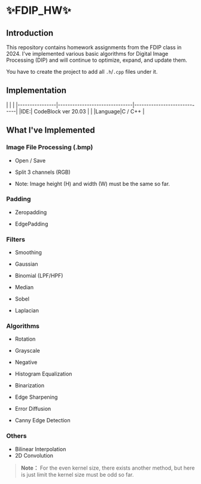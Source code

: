 ﻿# ✨FDIP_HW✨

## Introduction

This repository contains homework assignments from the FDIP class in 2024. I've implemented various basic algorithms for Digital Image Processing (DIP) and will continue to optimize, expand, and update them.

You have to create the project to add all `.h`/`.cpp` files under it.

  

## Implementation
|                |                         |
|----------------|-------------------------------|-----------------------------|
|IDE:| CodeBlock  ver 20.03 |          |
|Language|C / C++            |            

## What I've Implemented

### Image File Processing (.bmp)

- Open / Save

- Split 3 channels (RGB)

- Note: Image height (H) and width (W) must be the same so far.

### Padding

- Zeropadding

- EdgePadding

### Filters

- Smoothing

- Gaussian

- Binomial (LPF/HPF)

- Median

- Sobel

- Laplacian

  

### Algorithms

- Rotation

- Grayscale

- Negative

- Histogram Equalization

- Binarization

- Edge Sharpening

- Error Diffusion

- Canny Edge Detection

  

### Others

- Bilinear Interpolation
- 2D Convolution
>  **Note：** For the even kernel size, there exists another method, but here is just limit the kernel size must be odd so far.